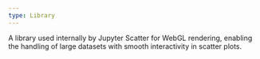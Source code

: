```yaml
---
type: Library
---
```


A library used internally by Jupyter Scatter for WebGL rendering, enabling the handling of large datasets with smooth interactivity in scatter plots.